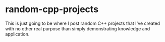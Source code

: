 # random-cpp-projects

This is just going to be where I post random C++ projects that I've created with no other real purpose than simply demonstrating knowledge and application.
